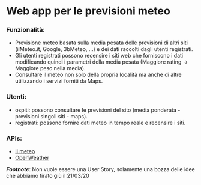 # Web app per le previsioni meteo

### Funzionalità:
- Previsione meteo basata sulla media pesata delle previsioni di altri siti (ilMeteo.it, Google, 3bMeteo, ...) e dei dati raccolti dagli utenti registrati.
- Gli utenti registrati possono recensire i siti web che forniscono i dati modificando quindi i parametri della media pesata (Maggiore rating -> Maggiore peso nella media).
- Consultare il meteo non solo della propria località ma anche di altre utilizzando i servizi forniti da Maps.

### Utenti:
- ospiti: possono consultare le previsioni del sito (media ponderata - previsioni singoli siti - maps).
- registrati: possono fornire dati meteo in tempo reale e recensire i siti.

### APIs:
- [Il meteo](https://www.ilmeteo.it/portale/dati-meteo-xml)
- [OpenWeather](https://openweathermap.org/api)

**_Footnote_**: Non vuole essere una User Story, solamente una bozza delle idee che abbiamo tirato giù il 21/03/20
